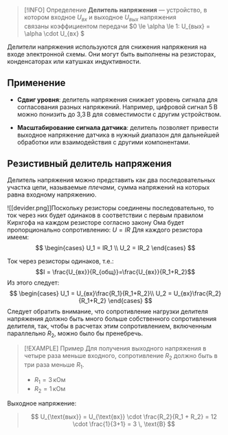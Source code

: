 > [!INFO] Определение
> **Делитель напряжения** — устройство, в котором входное $U_{вх}$ и выходное $U_{вых}$ напряжения связаны коэффициентом передачи $0 
> \le \alpha \le 1: U_{вых} = \alpha \cdot U_{вх}
> $

Делители напряжения используются для снижения напряжения на входе электронной схемы.
Они могут быть выполнены на резисторах, конденсаторах или катушках индуктивности.
## Применение
- **Сдвиг уровня**: делитель напряжения снижает уровень сигнала для согласования разных напряжений. Например, цифровой сигнал 5 В можно понизить до 3,3 В для совместимости с другим устройством.  

- **Масштабирование сигнала датчика**: делитель позволяет привести выходное напряжение датчика в нужный диапазон для дальнейшей обработки или взаимодействия с другими компонентами.

## Резистивный делитель напряжения

Делитель напряжения можно представить как два последовательных участка цепи, называемые _плечами_, сумма напряжений на которых равна входному напряжению.

![[devider.png]]Поскольку резисторы соединены последовательно, то ток через них будет одинаков в соответствии с первым правилом Кирхгофа на каждом резисторе согласно закону Ома будет пропорционально сопротивлению: $U = IR$
Для каждого резистора имеем: 
$$
\begin{cases}
U_1 = IR_1 \\
U_2 = IR_2
\end{cases}
$$

Ток через резисторы одинаков, т.е.:
$$I = \frac{U_{вх}}{R_{общ}}=\frac{U_{вх}}{R_1+R_2}$$
Из этого следует: 
$$
\begin{cases}
U_1 = U_{вх}\frac{R_1}{R_1+R_2}\\
U_2 = U_{вх}\frac{R_2}{R_1+R_2}
\end{cases}
$$
Следует обратить внимание, что сопротивление нагрузки делителя напряжения должно быть много больше собственного сопротивления делителя, так, чтобы в расчетах этим сопротивлением, включенным параллельно $R_2$, можно было бы пренебречь. 

> [!EXAMPLE] Пример
>Для получения выходного напряжения в четыре раза меньше входного, сопротивление $R_2$ должно быть в три раза меньше $R_1$.
>- $R_1 = 3 \, \text{кОм}$ 
>- $R_2 = 1 \, \text{кОм}$  
>
Выходное напряжение:  
>$$
U_{\text{вых}} = U_{\text{вх}} \cdot \frac{R_2}{R_1 + R_2} = 12 \cdot \frac{1}{3+1} = 3 \, \text{В}
$$

